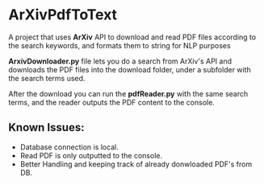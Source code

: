 # ArXivPdfToText
A project that uses **ArXiv** API to download and read PDF files according to the search keywords, and formats them to string for NLP purposes

**ArxivDownloader.py** file lets you do a search from ArXiv's API and downloads the PDF files into the download folder, under a subfolder with the
search terms used.

After the download you can run the **pdfReader.py** with the same search terms, and the reader outputs the PDF content to the console.

## Known Issues:

* Database connection is local.
* Read PDF is only outputted to the console.
* Better Handling and keeping track of already donwloaded PDF's from DB.
